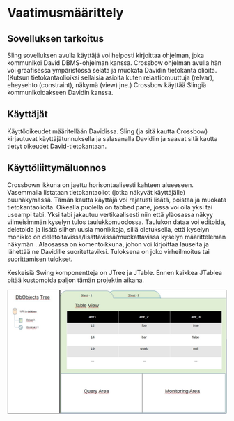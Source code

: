 # Vaatimusmäärittely
## Sovelluksen tarkoitus

Sling sovelluksen avulla käyttäjä voi helposti kirjoittaa ohjelman, joka kommunikoi David DBMS-ohjelman kanssa. Crossbow ohjelman avulla hän voi graafisessa ympäristössä selata ja muokata Davidin tietokanta olioita. (Kutsun tietokantaolioiksi sellaisia asioita kuten relaatiomuuttuja (relvar), eheysehto (constraint), näkymä (view) jne.) Crossbow käyttää Slingiä kommunikoidakseen Davidin kanssa.

## Käyttäjät
Käyttöoikeudet määritellään Davidissa. Sling (ja sitä kautta Crossbow) kirjautuvat käyttäjätunnuksella ja salasanalla Davidiin ja saavat sitä kautta tietyt oikeudet David-tietokantaan.

## Käyttöliittymäluonnos
Crossbown ikkuna on jaettu horisontaalisesti kahteen alueeseen. Vasemmalla listataan tietokantaoliot (jotka näkyvät käyttäjälle) puunäkymässä. Tämän kautta käyttäjä voi rajatusti lisätä, poistaa ja muokata tietokantaolioita. Oikealla puolella on tabbed pane, jossa voi olla yksi tai useampi tabi. Yksi tabi jakautuu vertikaalisesti niin että yläosassa näkyy viimeisimmän kyselyn tulos taulukkomuodossa. Taulukon dataa voi editoida, deletoida ja lisätä siihen uusia monikkoja, sillä oletuksella, että kyselyn monikko on deletoitavissa/lisättävissä/muokattavissa kyselyn määrittelemän näkymän . Alaosassa on komentoikkuna, johon voi kirjoittaa lauseita ja lähettää ne Davidille suoritettaviksi. Tuloksena on joko virheilmoitus tai suorittamisen tulokset.

Keskeisiä Swing komponentteja on JTree ja JTable. Ennen kaikkea JTablea pitää kustomoida paljon tämän projektin aikana.

![Wireframe](crossbow%20wireframe.jpg)
